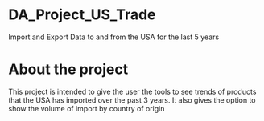 # DA_Project_US_Trade
Import and Export Data to and from the USA for the last 5 years

# About the project
This project is intended to give the user the tools to see trends of products that the USA has imported over the past 3 years. It also gives the option to show the volume of import by country of origin 
